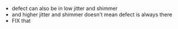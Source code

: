  - defect can also be in low jitter and shimmer
 - and higher jitter and shimmer doesn't mean defect is always there
 - FIX that